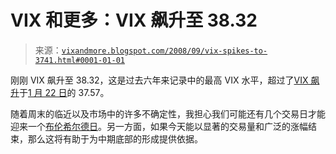 <!--yml

分类：未分类

日期：2024-05-18 18:25:54

-->

# VIX 和更多：VIX 飙升至 38.32

> 来源：[`vixandmore.blogspot.com/2008/09/vix-spikes-to-3741.html#0001-01-01`](http://vixandmore.blogspot.com/2008/09/vix-spikes-to-3741.html#0001-01-01)

刚刚 VIX 飙升至 38.32，这是过去六年来记录中的最高 VIX 水平，超过了[VIX 飙升](http://vixandmore.blogspot.com/search/label/VIX%20spikes)于[1 月 22 日](http://vixandmore.blogspot.com/2008/01/brunhilde-day-today.html)的 37.57。

随着周末的临近以及市场中的许多不确定性，我担心我们可能还有几个交易日才能迎来一个[布伦希尔德日](http://vixandmore.blogspot.com/search/label/Brunhilde%20Day)。另一方面，如果今天能以显著的交易量和广泛的涨幅结束，那么这将有助于为中期底部的形成提供依据。
